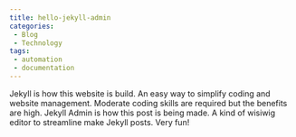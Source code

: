 ```yaml
---
title: hello-jekyll-admin
categories:
 - Blog
 - Technology
tags:
 - automation
 - documentation
---
```

Jekyll is how this website is build. An easy way to simplify coding and website management. Moderate coding skills are required but the benefits are high. Jekyll Admin is how this post is being made. A kind of wisiwig editor to streamline make Jekyll posts. Very fun!
